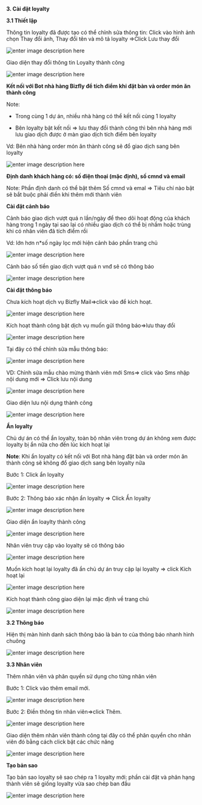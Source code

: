 

**3. Cài đặt loyalty**

**3.1 Thiết lập**

Thông tin loyalty đã được tạo có thể chỉnh sửa thông tin: Click vào hình ảnh chọn
Thay đổi ảnh, Thay đổi tên và mô tả loyalty =>Click Lưu thay đổi 

![enter image description here](https://static8.muarecdn.com/original/muare/images/2020/05/16/5600938_2.png)

Giao diện thay đổi thông tin Loyalty thành công

![enter image description here](https://static8.muarecdn.com/original/muare/images/2020/05/22/5608224_screenshot-54.png)

**Kết nối với Bot nhà hàng  Bizfly để tích điểm khi đặt bàn và order món ăn thành công**


Note:

-  Trong cùng 1 dự án, nhiều nhà hàng có thể kết nối cùng 1 loyalty

- Bên loyalty bật kết nối => lưu thay đổi thành công  thì bên nhà hàng mới lưu giao dịch được ở màn giao dịch tích điểm bên loyalty

Vd: Bên nhà hàng order món ăn thành công sẽ đổ giao dịch sang bên loyalty 

![enter image description here](https://static8.muarecdn.com/original/muare/images/2020/05/25/5609890_screenshot-70.png)

**Định danh khách hàng có: số điện thoại (mặc định), số cmnd và email**

Note: Phần định danh có thể bật thêm Số cmnd và emal => Tiêu chí nào bật sẽ bắt buộc phải điền khi thêm mới thành viên

**Cài đặt cảnh báo**

Cảnh báo giao dịch vượt quá n lần/ngày để theo dõi hoạt động của khách hàng trong 1 ngày tại sao lại có nhiều giao dịch có thể bị nhầm hoặc trùng khi có nhân viên đã tích điểm rồi

Vd: lớn hơn n*số ngày lọc mới hiện cảnh báo phần trang chủ



![enter image description here](https://static8.muarecdn.com/original/muare/images/2020/05/16/5600904_3.png)

Cảnh báo số tiền giao dịch vượt quá n vnđ sẽ có thông báo

![enter image description here](https://static8.muarecdn.com/original/muare/images/2020/05/16/5600926_photo-2020-05-16-11-34-40.jpg)

**Cài đặt thông báo**

 Chưa kích hoạt dịch vụ Bizfly Mail=>click vào để kích hoạt.

![enter image description here](https://static8.muarecdn.com/original/muare/images/2020/05/16/5600951_4.png)

Kích hoạt thành công bật dịch vụ muốn gửi thông báo=>lưu thay đổi

![enter image description here](https://static8.muarecdn.com/original/muare/images/2020/05/26/5610655_screenshot-78.png)

Tại đây có thể chỉnh sửa mẫu thông báo:

![enter image description here](https://static8.muarecdn.com/original/muare/images/2020/05/25/5609541_screenshot-56.png)

VD: Chỉnh sửa mẫu chào mừng thành viên mới Sms=> click vào  Sms nhập nội dung mới => Click lưu nội dung

![enter image description here](https://static8.muarecdn.com/original/muare/images/2020/05/25/5609605_screenshot-57.png)

Giao diện lưu nội dụng thành công

![enter image description here](https://static8.muarecdn.com/original/muare/images/2020/05/25/5609616_screenshot-58.png)

**Ẩn loyalty**

Chủ dự án có thể ẩn loyalty, toàn bộ nhân viên trong dự án không  xem được loyalty bị ẩn nữa cho đến lúc kích hoạt lại

**Note**: Khi ẩn loyalty có kết nối với Bot nhà hàng đặt bàn và order món ăn thành công sẽ không đổ giao dịch sang bên loyalty nữa

Bước 1: 	Click ẩn loyalty

![enter image description here](https://static8.muarecdn.com/original/muare/images/2020/05/26/5610616_screenshot-71.png)

Bước 2: Thông báo xác nhận ẩn loyalty => Click Ẩn loyalty

![enter image description here](https://static8.muarecdn.com/original/muare/images/2020/05/26/5610617_screenshot-72.png)

Giao diện ẩn loaylty thành công

![enter image description here](https://static8.muarecdn.com/original/muare/images/2020/05/26/5610626_screenshot-73.png)

Nhân viên truy cập vào loyalty sẽ có thông báo 

![enter image description here](https://static8.muarecdn.com/original/muare/images/2020/05/26/5610637_screenshot-75.png)

Muốn kích hoạt lại loyalty đã ẩn chủ dự án truy cập lại loyalty => click Kích hoạt lại

![enter image description here](https://static8.muarecdn.com/original/muare/images/2020/05/26/5610644_screenshot-76.png)

Kích hoạt thành công giao diện lại mặc định về trang chủ 

![enter image description here](https://static8.muarecdn.com/original/muare/images/2020/05/26/5610648_screenshot-77.png)

**3.2 Thông báo**

Hiện thị màn hình  danh sách thông báo là bản to của thông báo nhanh hình chuông

![enter image description here](https://static8.muarecdn.com/original/muare/images/2020/05/16/5600981_7.png)

**3.3 Nhân viên**

Thêm nhân viên và phân quyền sử dụng cho từng nhân viên

Bước 1: Click vào thêm email mới.

![enter image description here](https://static8.muarecdn.com/original/muare/images/2020/05/16/5600987_9.png)

Bước 2: Điền thông tin nhân viên=>click Thêm. 

![enter image description here](https://static8.muarecdn.com/original/muare/images/2020/05/16/5600996_11.png)

Giao diện thêm nhân viên thành công tại đây có thể phân quyền cho nhân viên đó bằng cách click bật các chức năng 

![enter image description here](https://static8.muarecdn.com/original/muare/images/2020/05/25/5609642_screenshot-59.png)

**Tạo bản sao**

Tạo bản sao loyalty sẽ sao chép ra 1 loyalty mới: phần cài đặt và phân hạng thành viên sẽ giống loyalty vừa sao chép ban đầu


![enter image description here](https://static8.muarecdn.com/original/muare/images/2020/05/16/5601002_13.png)
